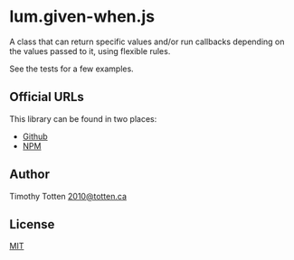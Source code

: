 # lum.given-when.js

A class that can return specific values and/or run callbacks depending on
the values passed to it, using flexible rules.

See the tests for a few examples.

## Official URLs

This library can be found in two places:

 * [Github](https://github.com/supernovus/lum.given-when.js)
 * [NPM](https://www.npmjs.com/package/@lumjs/given-when)

## Author

Timothy Totten <2010@totten.ca>

## License

[MIT](https://spdx.org/licenses/MIT.html)
